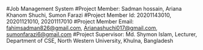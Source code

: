 #Job Management System
#Project Member: Sadman hossain, Ariana Khanom Shuchi, Sumon Farazi
#Project Member Id: 20201143010, 20201121010, 20201117010
#Project Member Email: fahimsadman826@gmail.com, Arianashuchi017@gmail.com, sumonfarazi6@gmail.com
#Project Supervisor: Md. Shymon Islam, Lecturer, Department of CSE, North Western University, Khulna, Bangladesh
